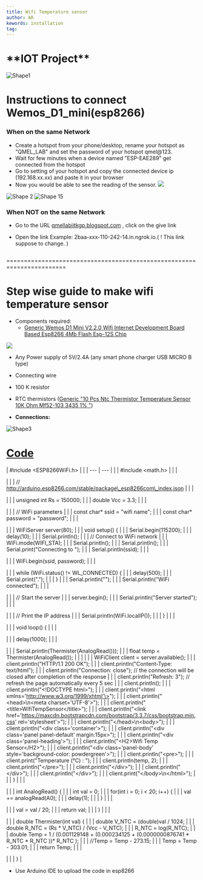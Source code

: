 ```yaml
---
title: Wifi Temperature sensor
author: AR
kewords: installation 
tag: 
---
```

# \*\*IOT Project\*\*

![Shape1](RackMultipart20230304-1-xzajtx_html_3a531d2327f034a5.gif)

# Instructions to connect Wemos\_D1\_mini(esp8266)

### **When on the same Network**

- Create a hotspot from your phone/desktop, rename your hotspot as "QMEL\_LAB" and set the password of your hotspot qmel@123.
- Wait for few minutes when a device named "ESP-EAE289" get connected from the hotspot
- Go to setting of your hotspot and copy the connected device ip (192.168.xx.xx) and paste it in your browser
- Now you would be able to see the reading of the sensor. ![](RackMultipart20230304-1-xzajtx_html_28baef029f462e90.png)

![Shape 2]() ![Shape 15]()

###


### **When**  **NOT**  **on the same Network**

- Go to the URL [qmellabiitkgp.blogspot.com](http://qmellabiitkgp.blogspot.com/) , click on the give link ![]()

- Open the link Example: 2baa-xxx-110-242-14.in.ngrok.io.( ! This link suppose to change. )

![]()

=======================================================================

# Step wise guide to make wifi temperature sensor

- Components required:
  - [Generic Wemos D1 Mini V2.2.0 Wifi Internet Development Board Based Esp8266 4Mb Flash Esp-12S Chip](https://www.amazon.in/V2-2-0-Internet-Development-ESP8266-ESP-12S/dp/B077MDHLRC) ![]() ![]()

![](RackMultipart20230304-1-xzajtx_html_2e97c62c6575d770.png)

  - Any Power supply of 5V/2.4A (any smart phone charger USB MICRO B type)
  - Connecting wire
  - 100 K resistor
  - RTC thermistors ([Generic "10 Pcs Ntc Thermistor Temperature Sensor 10K Ohm Mf52-103 3435 1% "](https://www.amazon.in/Generic-Thermistor-Temperature-Sensor-Mf52-103/dp/B01M8QX36Q))

- **Connections:**

![Shape3]()

# [Code](https://github.com/Alok62877/IOT_temp_sensor_-Wifi-/blob/main/code.ino)

| #include \<ESP8266WiFi.h\> |
 |
| --- | --- |
|
 | #include \<math.h\> |
|
 |

 |
|
 | // http://arduino.esp8266.com/stable/package\_esp8266com\_index.json |
|
 |

 |
|
 | unsigned int Rs = 150000; |
|
 | double Vcc = 3.3; |
|
 |

 |
|
 | // WiFi parameters |
|
 | const char\* ssid = "wifi name"; |
|
 | const char\* password = "password"; |
|
 |

 |
|
 | WiFiServer server(80); |
|
 | void setup() { |
|
 | Serial.begin(115200); |
|
 | delay(10); |
|
 | Serial.println(); |
|
 | // Connect to WiFi network |
|
 | WiFi.mode(WIFI\_STA); |
|
 | Serial.println(); |
|
 | Serial.println(); |
|
 | Serial.print("Connecting to "); |
|
 | Serial.println(ssid); |
|
 |

 |
|
 | WiFi.begin(ssid, password); |
|
 |

 |
|
 | while (WiFi.status() != WL\_CONNECTED) { |
|
 | delay(500); |
|
 | Serial.print("."); |
|
 | } |
|
 | Serial.println(""); |
|
 | Serial.println("WiFi connected"); |
|
 |

 |
|
 | // Start the server |
|
 | server.begin(); |
|
 | Serial.println("Server started"); |
|
 |

 |
|
 | // Print the IP address |
|
 | Serial.println(WiFi.localIP()); |
|
 | } |
|
 |

 |
|
 | void loop() { |
|
 |

 |
|
 | delay(1000); |
|
 |

 |
|
 | Serial.println(Thermister(AnalogRead())); |
|
 | float temp = Thermister(AnalogRead()); |
|
 |
 |
|
 | WiFiClient client = server.available(); |
|
 | client.println("HTTP/1.1 200 OK"); |
|
 | client.println("Content-Type: text/html"); |
|
 | client.println("Connection: close"); // the connection will be closed after completion of the response |
|
 | client.println("Refresh: 3"); // refresh the page automatically every 5 sec |
|
 | client.println(); |
|
 | client.println("\<!DOCTYPE html\>"); |
|
 | client.println("\<html xmlns='http://www.w3.org/1999/xhtml'\>"); |
|
 | client.println("\<head\>\n\<meta charset='UTF-8'\>"); |
|
 | client.println("\<title\>WifiTempSensor\</title\>"); |
|
 | client.println("\<link href='https://maxcdn.bootstrapcdn.com/bootstrap/3.3.7/css/bootstrap.min.css' rel='stylesheet'\>"); |
|
 | client.println("\</head\>\n\<body\>"); |
|
 | client.println("\<div class='container'\>"); |
|
 | client.println("\<div class='panel panel-default' margin:15px\>"); |
|
 | client.println("\<div class='panel-heading'\>"); |
|
 | client.println("\<H2\>Wifi Temp Sensor\</H2\>"); |
|
 | client.println("\<div class='panel-body' style='background-color: powdergreen'\>"); |
|
 | client.println("\<pre\>"); |
|
 | client.print("Temperature (°C) : "); |
|
 | client.println(temp, 2); |
|
 | client.println("\</pre\>"); |
|
 | client.println("\</div\>"); |
|
 | client.println("\</div\>"); |
|
 | client.println("\</div\>"); |
|
 | client.print("\</body\>\n\</html\>"); |
|
 | } |
|
 |

 |
|
 | int AnalogRead() { |
|
 | int val = 0; |
|
 | for(int i = 0; i \< 20; i++) { |
|
 | val += analogRead(A0); |
|
 | delay(1); |
|
 | } |
|
 |

 |
|
 | val = val / 20; |
|
 | return val; |
|
 | } |
|
 |

 |
|
 | double Thermister(int val) { |
|
 | double V\_NTC = (double)val / 1024; |
|
 | double R\_NTC = (Rs \* V\_NTC) / (Vcc - V\_NTC); |
|
 | R\_NTC = log(R\_NTC); |
|
 | double Temp = 1 / (0.001129148 + (0.000234125 + (0.0000000876741 \* R\_NTC \* R\_NTC ))\* R\_NTC ); |
|
 | //Temp = Temp - 273.15; |
|
 | Temp = Temp - 303.01; |
|
 | return Temp; |
|
 |

 |
|
 | } |

- Use Arduino IDE to upload the code in esp8266
